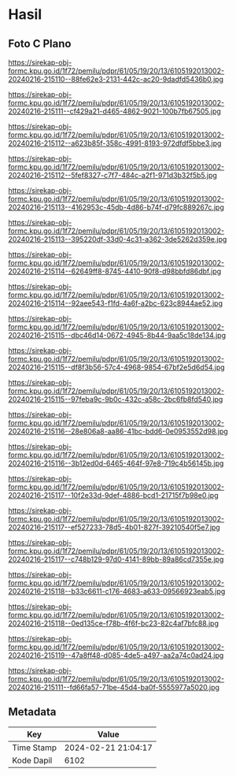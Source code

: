 # Hasil

## Foto C Plano

https://sirekap-obj-formc.kpu.go.id/1f72/pemilu/pdpr/61/05/19/20/13/6105192013002-20240216-215110--88fe62e3-2131-442c-ac20-9dadfd5436b0.jpg

https://sirekap-obj-formc.kpu.go.id/1f72/pemilu/pdpr/61/05/19/20/13/6105192013002-20240216-215111--cf429a21-d465-4862-9021-100b7fb67505.jpg

https://sirekap-obj-formc.kpu.go.id/1f72/pemilu/pdpr/61/05/19/20/13/6105192013002-20240216-215112--a623b85f-358c-4991-8193-972dfdf5bbe3.jpg

https://sirekap-obj-formc.kpu.go.id/1f72/pemilu/pdpr/61/05/19/20/13/6105192013002-20240216-215112--5fef8327-c7f7-484c-a2f1-971d3b32f5b5.jpg

https://sirekap-obj-formc.kpu.go.id/1f72/pemilu/pdpr/61/05/19/20/13/6105192013002-20240216-215113--4162953c-45db-4d86-b74f-d79fc889267c.jpg

https://sirekap-obj-formc.kpu.go.id/1f72/pemilu/pdpr/61/05/19/20/13/6105192013002-20240216-215113--395220df-33d0-4c31-a362-3de5262d359e.jpg

https://sirekap-obj-formc.kpu.go.id/1f72/pemilu/pdpr/61/05/19/20/13/6105192013002-20240216-215114--62649ff8-8745-4410-90f8-d98bbfd86dbf.jpg

https://sirekap-obj-formc.kpu.go.id/1f72/pemilu/pdpr/61/05/19/20/13/6105192013002-20240216-215114--92aee543-f1fd-4a6f-a2bc-623c8944ae52.jpg

https://sirekap-obj-formc.kpu.go.id/1f72/pemilu/pdpr/61/05/19/20/13/6105192013002-20240216-215115--dbc46d14-0672-4945-8b44-9aa5c18de134.jpg

https://sirekap-obj-formc.kpu.go.id/1f72/pemilu/pdpr/61/05/19/20/13/6105192013002-20240216-215115--df8f3b56-57c4-4968-9854-67bf2e5d6d54.jpg

https://sirekap-obj-formc.kpu.go.id/1f72/pemilu/pdpr/61/05/19/20/13/6105192013002-20240216-215115--97feba9c-9b0c-432c-a58c-2bc6fb8fd540.jpg

https://sirekap-obj-formc.kpu.go.id/1f72/pemilu/pdpr/61/05/19/20/13/6105192013002-20240216-215116--28e806a8-aa86-41bc-bdd6-0e0953552d98.jpg

https://sirekap-obj-formc.kpu.go.id/1f72/pemilu/pdpr/61/05/19/20/13/6105192013002-20240216-215116--3b12ed0d-6465-464f-97e8-719c4b56145b.jpg

https://sirekap-obj-formc.kpu.go.id/1f72/pemilu/pdpr/61/05/19/20/13/6105192013002-20240216-215117--10f2e33d-9def-4886-bcd1-21715f7b98e0.jpg

https://sirekap-obj-formc.kpu.go.id/1f72/pemilu/pdpr/61/05/19/20/13/6105192013002-20240216-215117--ef527233-78d5-4b01-827f-39210540f5e7.jpg

https://sirekap-obj-formc.kpu.go.id/1f72/pemilu/pdpr/61/05/19/20/13/6105192013002-20240216-215117--c748b129-97d0-4141-89bb-89a86cd7355e.jpg

https://sirekap-obj-formc.kpu.go.id/1f72/pemilu/pdpr/61/05/19/20/13/6105192013002-20240216-215118--b33c6611-c176-4683-a633-09566923eab5.jpg

https://sirekap-obj-formc.kpu.go.id/1f72/pemilu/pdpr/61/05/19/20/13/6105192013002-20240216-215118--0ed135ce-f78b-4f6f-bc23-82c4af7bfc88.jpg

https://sirekap-obj-formc.kpu.go.id/1f72/pemilu/pdpr/61/05/19/20/13/6105192013002-20240216-215119--47a8ff48-d085-4de5-a497-aa2a74c0ad24.jpg

https://sirekap-obj-formc.kpu.go.id/1f72/pemilu/pdpr/61/05/19/20/13/6105192013002-20240216-215111--fd66fa57-71be-45d4-ba0f-5555977a5020.jpg


## Metadata

| Key        | Value               |
| ---------- | ------------------- |
| Time Stamp | 2024-02-21 21:04:17 |
| Kode Dapil | 6102                |



